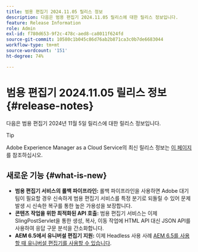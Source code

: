 ```yaml
---
title: 범용 편집기 2024.11.05 릴리스 정보
description: 다음은 범용 편집기 2024.11.05 릴리스에 대한 릴리스 정보입니다.
feature: Release Information
role: Admin
exl-id: f780d653-9f2c-478c-aed8-ca8011f624fd
source-git-commit: 10580c1b045c86d76ab2b871ca3c0b7de6683044
workflow-type: tm+mt
source-wordcount: '151'
ht-degree: 74%

---
```


# 범용 편집기 2024.11.05 릴리스 정보 {#release-notes}

다음은 범용 편집기 2024년 11월 5일 릴리스에 대한 릴리스 정보입니다.

>[!TIP]
>
>Adobe Experience Manager as a Cloud Service의 최신 릴리스 정보는 [이 페이지](/help/release-notes/release-notes-cloud/release-notes-current.md)를 참조하십시오.

## 새로운 기능 {#what-is-new}

* **범용 편집기 서비스의 롤백 파이프라인:** 롤백 파이프라인을 사용하면 Adobe 대기팀이 필요할 경우 신속하게 범용 편집기 서비스를 특정 분기로 되돌릴 수 있어 문제 발생 시 신속한 복구를 통한 높은 가용성을 보장합니다.
* **콘텐츠 작업을 위한 최적화된 API 호출:** 범용 편집기 서비스는 이제 SlingPostServlet을 통한 생성, 복사, 이동 작업에 HTML API 대신 JSON API를 사용하여 응답 구문 분석을 간소화합니다.
* **AEM 6.5에서 유니버설 편집기 지원:** 이제 Headless 사용 사례 [AEM 6.5를 사용할 때 유니버설 편집기를 사용할 수 있습니다](https://experienceleague.adobe.com/ko/docs/experience-manager-65/content/implementing/developing/headless/universal-editor/introduction).
